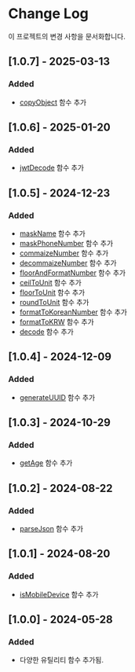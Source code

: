 # Change Log

이 프로젝트의 변경 사항을 문서화합니다.

## [1.0.7] - 2025-03-13

### Added

- [copyObject](src/copyObject.ts) 함수 추가

## [1.0.6] - 2025-01-20

### Added

- [jwtDecode](src/jwtDecode.ts) 함수 추가

## [1.0.5] - 2024-12-23

### Added

- [maskName](src/masking/maskName.ts) 함수 추가
- [maskPhoneNumber](src/masking/maskPhoneNumber.ts) 함수 추가
- [commaizeNumber](src/number/commaizeNumber.ts) 함수 추가
- [decommaizeNumber](src/number/decommaizeNumber.ts) 함수 추가
- [floorAndFormatNumber](src/number/floorAndFormatNumber.ts) 함수 추가
- [ceilToUnit](src/number/formatter.ts) 함수 추가
- [floorToUnit](src/number/formatter.ts) 함수 추가
- [roundToUnit](src/number/formatter.ts) 함수 추가
- [formatToKoreanNumber](src/number/formatToKoreanNumber.ts) 함수 추가
- [formatToKRW](src/number/formatToKRW.ts) 함수 추가
- [decode](src/decode.ts) 함수 추가

## [1.0.4] - 2024-12-09

### Added

- [generateUUID](src/generateUUID.ts) 함수 추가

## [1.0.3] - 2024-10-29

### Added

- [getAge](src/getAge.ts) 함수 추가

## [1.0.2] - 2024-08-22

### Added

- [parseJson](src/string/parseJson.ts) 함수 추가

## [1.0.1] - 2024-08-20

### Added

- [isMobileDevice](src/isMobileDevice.ts) 함수 추가

## [1.0.0] - 2024-05-28

### Added

- 다양한 유틸리티 함수 추가됨.
